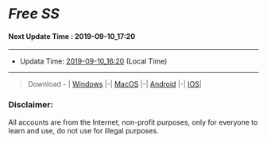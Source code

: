 
# *Free SS*

#### Next Update Time : 2019-09-10_17:20

---
* Updata Time: [2019-09-10_16:20](https://github.com/Geek-007/free-SS/blob/master/2019-09-10_16:20_FreeSS.txt) (Local Time)
---

> Download - | [Windows](https://github.com/shadowsocks/shadowsocks-windows/releases) |-| [MacOS](https://github.com/shadowsocks/shadowsocks-iOS/releases) |-| [Android](https://github.com/shadowsocks/shadowsocks-android/releases) |-| [IOS](https://itunes.apple.com/us/)|

### Disclaimer:
All accounts are from the Internet, non-profit purposes, only for everyone to learn and use, do not use for illegal purposes.
<br>
